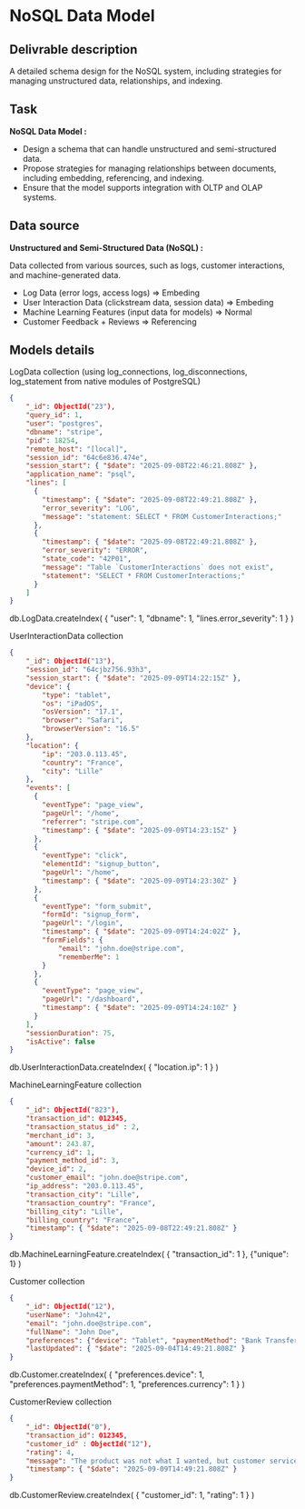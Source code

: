 # NoSQL Data Model

## Delivrable description
A detailed schema design for the NoSQL system, including strategies for managing unstructured data, relationships, and indexing.

## Task
**NoSQL Data Model :**
- Design a schema that can handle unstructured and semi-structured data.
- Propose strategies for managing relationships between documents, including embedding, referencing, and indexing.
- Ensure that the model supports integration with OLTP and OLAP systems.

## Data source
**Unstructured and Semi-Structured Data (NoSQL) :**

Data collected from various sources, such as logs, customer interactions, and machine-generated data.
- Log Data (error logs, access logs) => Embeding
- User Interaction Data (clickstream data, session data) => Embeding
- Machine Learning Features (input data for models) => Normal
- Customer Feedback + Reviews => Referencing

## Models details
LogData collection (using log_connections, log_disconnections, log_statement from native modules of PostgreSQL)
```json
{
    "_id": ObjectId("23"),
    "query_id": 1,
    "user": "postgres",
    "dbname": "stripe",
    "pid": 18254,
    "remote_host": "[local]",
    "session_id": "64c6e836.474e",
    "session_start": { "$date": "2025-09-08T22:46:21.808Z" },
    "application_name": "psql",
    "lines": [
      {
        "timestamp": { "$date": "2025-09-08T22:49:21.808Z" },
        "error_severity": "LOG",
        "message": "statement: SELECT * FROM CustomerInteractions;"
      },
      {
        "timestamp": { "$date": "2025-09-08T22:49:21.808Z" },
        "error_severity": "ERROR",
        "state_code": "42P01",
        "message": "Table `CustomerInteractions` does not exist",
        "statement": "SELECT * FROM CustomerInteractions;"
      }
    ]
}
```

db.LogData.createIndex( { "user": 1, "dbname": 1, "lines.error_severity": 1 } )

UserInteractionData collection
```json
{
    "_id": ObjectId("13"),
    "session_id": "64cjbz756.93h3",
    "session_start": { "$date": "2025-09-09T14:22:15Z" },
    "device": {
        "type": "tablet",
        "os": "iPadOS",
        "osVersion": "17.1",
        "browser": "Safari",
        "browserVersion": "16.5"
    },
    "location": {
        "ip": "203.0.113.45",
        "country": "France",
        "city": "Lille"
    },
    "events": [
      {
        "eventType": "page_view",
        "pageUrl": "/home",
        "referrer": "stripe.com",
        "timestamp": { "$date": "2025-09-09T14:23:15Z" }
      },
      {
        "eventType": "click",
        "elementId": "signup_button",
        "pageUrl": "/home",
        "timestamp": { "$date": "2025-09-09T14:23:30Z" }
      },
      {
        "eventType": "form_submit",
        "formId": "signup_form",
        "pageUrl": "/login",
        "timestamp": { "$date": "2025-09-09T14:24:02Z" },
        "formFields": {
            "email": "john.doe@stripe.com",
            "rememberMe": 1
        }
      },
      {
        "eventType": "page_view",
        "pageUrl": "/dashboard",
        "timestamp": { "$date": "2025-09-09T14:24:10Z" }
      }
    ],
    "sessionDuration": 75,
    "isActive": false
}
```

db.UserInteractionData.createIndex( { "location.ip": 1 } )

MachineLearningFeature collection
```json
{
    "_id": ObjectId("823"),
    "transaction_id": 012345,
    "transaction_status_id" : 2,
    "merchant_id": 3,
    "amount": 243.87,
    "currency_id": 1,
    "payment_method_id": 3,
    "device_id": 2,
    "customer_email": "john.doe@stripe.com",
    "ip_address": "203.0.113.45",
    "transaction_city": "Lille",
    "transaction_country": "France",
    "billing_city": "Lille",
    "billing_country": "France",
    "timestamp": { "$date": "2025-09-08T22:49:21.808Z" }
}
```

db.MachineLearningFeature.createIndex( { "transaction_id": 1 }, {"unique": 1} )

Customer collection
```json
{
    "_id": ObjectId("12"),
    "userName": "John42",
    "email": "john.doe@stripe.com",
    "fullName": "John Doe",
    "preferences": {"device": "Tablet", "paymentMethod": "Bank Transfer", "currency": "EUR"},
    "lastUpdated": { "$date": "2025-09-04T14:49:21.808Z" }
}
```

db.Customer.createIndex( { "preferences.device": 1, "preferences.paymentMethod": 1, "preferences.currency": 1 } )

CustomerReview collection
```json
{
    "_id": ObjectId("0"),
    "transaction_id": 012345,
    "customer_id" : ObjectId("12"),
    "rating": 4,
    "message": "The product was not what I wanted, but customer service refunded me quickly.",
    "timestamp": { "$date": "2025-09-09T14:49:21.808Z" }
}
```

db.CustomerReview.createIndex( { "customer_id": 1, "rating": 1 } )